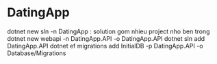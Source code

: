 # DatingApp
dotnet new sln -n DatingApp : solution gom nhieu project nho ben trong
dotnet new webapi -n DatingApp.API -o DatingApp.API
dotnet sln add DatingApp.API
dotnet ef migrations add InitialDB -p DatingApp.API -o Database/Migrations